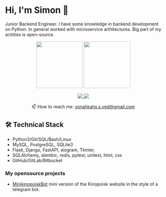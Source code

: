 # Hi, I'm Simon 👋
Junior Backend Engineer. I have some knowledge in backend development on Python.
In general worked with microservice arthitectures. Big part of my acitities is open-source.

<p align='center'>
   <a href="https://github-readme-stats.vercel.app/api?username=cinnamonpiee&show_icons=true&count_private=true"><img
           height=150
           src="https://github-readme-stats.vercel.app/api?username=cinnamonpiee&show_icons=true&count_private=true"/></a>
   <a href="https://github.com/cinnamonpiee/github-readme-stats"><img height=150
                                                                  src="https://github-readme-stats.vercel.app/api/top-langs/?username=cinnamonpiee&layout=compact"/></a>
</p>

<p align='center'>
   <a href="https://www.linkedin.com/in/simon-shakhanov-150035319/">
       <img src="https://img.shields.io/badge/linkedin-%230077B5.svg?&style=for-the-badge&logo=linkedin&logoColor=white"/>
   </a>
   <a href="https://t.me/@Simon_Sh1">
       <img src="https://img.shields.io/badge/Telegram-2CA5E0?style=for-the-badge&logo=telegram&logoColor=white"/>
   </a>
<p align='center'>
   📫 How to reach me: <a href='mailto:vonahkahs.s.ved@gmail.com'>vonahkahs.s.ved@gmail.com</a>
</p>

## 🛠 Technical Stack
*   Python3/Git/SQL/Bash/Linux
*   MySQL, PostgreSQL, SQLite3
*   Flask, Django, FastAPI, aiogram, Tkinter, 
*   SQLAlchemy, alembic, redis, pytest, unitest, html, css
*   GitHub/GitLab/Bitbucket

### My opensource projects
*   [MinikinopoiskBot](https://github.com/CinnamonPiee/MiniKinopoiskBot) mini version of the Kinopoisk website in the style of a telegram bot.
